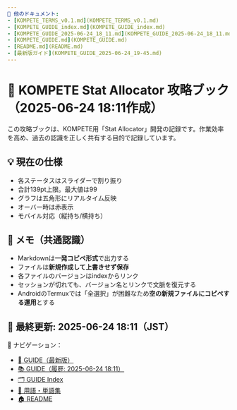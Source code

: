 ```yaml
---
🔗 他のドキュメント:
- [KOMPETE_TERMS_v0.1.md](KOMPETE_TERMS_v0.1.md)
- [KOMPETE_GUIDE_index.md](KOMPETE_GUIDE_index.md)
- [KOMPETE_GUIDE_2025-06-24_18_11.md](KOMPETE_GUIDE_2025-06-24_18_11.md)
- [KOMPETE_GUIDE.md](KOMPETE_GUIDE.md)
- [README.md](README.md)
- [最新版ガイド](KOMPETE_GUIDE_2025-06-24_19-45.md)
---
```


# 🧠 KOMPETE Stat Allocator 攻略ブック（2025-06-24 18:11作成）

この攻略ブックは、KOMPETE用「Stat Allocator」開発の記録です。作業効率を高め、過去の認識を正しく共有する目的で記録しています。


## 💡 現在の仕様

- 各ステータスはスライダーで割り振り
- 合計139pt上限。最大値は99
- グラフは五角形にリアルタイム反映
- オーバー時は赤表示
- モバイル対応（縦持ち/横持ち）


## 🔖 メモ（共通認識）

- Markdownは**一発コピペ形式**で出力する
- ファイルは**新規作成して上書きせず保存**
- 各ファイルのバージョンはindexからリンク
- セッションが切れても、バージョン名とリンクで文脈を復元する
- AndroidのTermuxでは「全選択」が困難なため**空の新規ファイルにコピペする運用**とする


## 📅 最終更新: 2025-06-24 18:11（JST）

📂 ナビゲーション：

- [📘 GUIDE（最新版）](./KOMPETE_GUIDE.md)
- [📚 GUIDE（履歴: 2025-06-24 18:11）](./KOMPETE_GUIDE_2025-06-24_18_11.md)
- [🗂 GUIDE Index](./KOMPETE_GUIDE_index.md)
- [🧠 用語・単語集](./KOMPETE_TERMS_v0.1.md)
- [🏠 README](./README.md)
